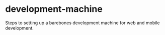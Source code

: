 # development-machine
Steps to setting up a barebones development machine for web and mobile development.
